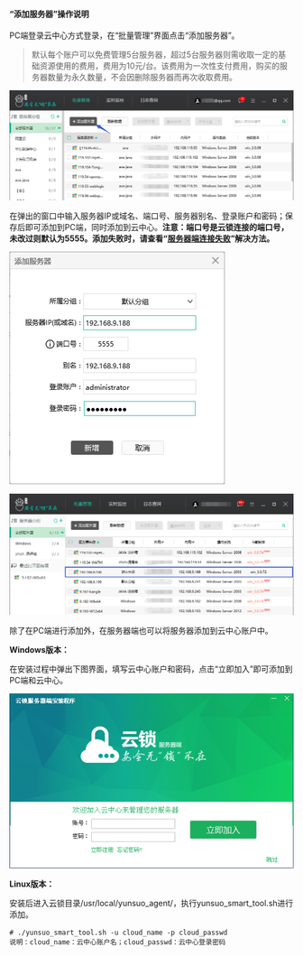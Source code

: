 #### “添加服务器”操作说明

PC端登录云中心方式登录，在“批量管理”界面点击“添加服务器”。

> 默认每个账户可以免费管理5台服务器，超过5台服务器则需收取一定的基础资源使用的费用，费用为10元\/台。该费用为一次性支付费用，购买的服务器数量为永久数量，不会因删除服务器而再次收取费用。

![](/assets/f0101.png)

在弹出的窗口中输入服务器IP或域名、端口号、服务器别名、登录账户和密码；保存后即可添加到PC端，同时添加到云中心。**注意：端口号是云锁连接的端口号，未改过则默认为5555。添加失败时，请查看“[服务器端连接失败](http://help.yunsuo.com.cn/faq/q07.html)”解决方法。**

![](/assets/f0102.png)

![](/assets/f0103.png)

除了在PC端进行添加外，在服务器端也可以将服务器添加到云中心账户中。

**Windows版本：**

在安装过程中弹出下图界面，填写云中心账户和密码，点击“立即加入”即可添加到PC端和云中心。

![](/assets/f0104.png)

**Linux版本：**

安装后进入云锁目录\/usr\/local\/yunsuo\_agent\/，执行yunsuo\_smart\_tool.sh进行添加。

```
# ./yunsuo_smart_tool.sh -u cloud_name -p cloud_passwd
说明：cloud_name：云中心账户名；cloud_passwd：云中心登录密码
```

